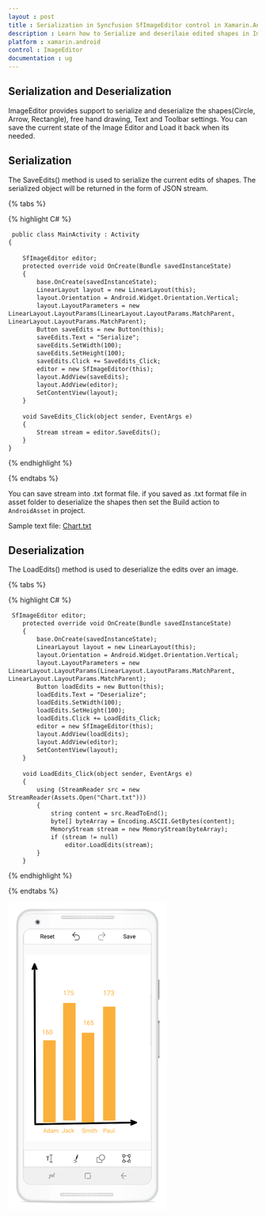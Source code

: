 ```yaml
---
layout : post
title : Serialization in Syncfusion SfImageEditor control in Xamarin.Android
description : Learn how to Serialize and deserilaie edited shapes in ImageEditor for Xamarin.Android
platform : xamarin.android
control : ImageEditor
documentation : ug
---
```


## Serialization and Deserialization
 ImageEditor provides support to serialize and deserialize the shapes(Circle, Arrow, Rectangle), free hand drawing, Text and Toolbar settings. You can save the current state of the Image Editor and Load it back when its needed.

## Serialization

The SaveEdits() method is used to serialize the current edits of shapes. The serialized object will be returned in the form of JSON stream.

{% tabs %}

{% highlight C# %}
    
	 public class MainActivity : Activity
    {

        SfImageEditor editor;
        protected override void OnCreate(Bundle savedInstanceState)
        {
            base.OnCreate(savedInstanceState);
            LinearLayout layout = new LinearLayout(this);
            layout.Orientation = Android.Widget.Orientation.Vertical;
            layout.LayoutParameters = new LinearLayout.LayoutParams(LinearLayout.LayoutParams.MatchParent, LinearLayout.LayoutParams.MatchParent);
            Button saveEdits = new Button(this);
            saveEdits.Text = "Serialize";
            saveEdits.SetWidth(100);
            saveEdits.SetHeight(100);
            saveEdits.Click += SaveEdits_Click;
            editor = new SfImageEditor(this);
            layout.AddView(saveEdits);
            layout.AddView(editor);
            SetContentView(layout);
        }

        void SaveEdits_Click(object sender, EventArgs e)
        {
            Stream stream = editor.SaveEdits();
        }
    }
    
	
{% endhighlight %}

{% endtabs %}
  
You can save stream into .txt format file. if you saved as .txt format file in asset folder to deserialize the shapes then set the Build action to `AndroidAsset` in project.
  
Sample text file: [Chart.txt](http://www.syncfusion.com/downloads/support/directtrac/general/txt/Chart677841499.txt)

## Deserialization

The LoadEdits() method is used to deserialize the edits over an image.

{% tabs %}

{% highlight C# %}
        
	 SfImageEditor editor;
        protected override void OnCreate(Bundle savedInstanceState)
        {
            base.OnCreate(savedInstanceState);
            LinearLayout layout = new LinearLayout(this);
            layout.Orientation = Android.Widget.Orientation.Vertical;
            layout.LayoutParameters = new LinearLayout.LayoutParams(LinearLayout.LayoutParams.MatchParent, LinearLayout.LayoutParams.MatchParent);
            Button loadEdits = new Button(this);
            loadEdits.Text = "Deserialize";
            loadEdits.SetWidth(100);
            loadEdits.SetHeight(100);
            loadEdits.Click += LoadEdits_Click;
            editor = new SfImageEditor(this);
            layout.AddView(loadEdits);
            layout.AddView(editor);
            SetContentView(layout);
        }

        void LoadEdits_Click(object sender, EventArgs e)
        {
            using (StreamReader src = new StreamReader(Assets.Open("Chart.txt")))
            {
                string content = src.ReadToEnd();
                byte[] byteArray = Encoding.ASCII.GetBytes(content);
                MemoryStream stream = new MemoryStream(byteArray);
                if (stream != null)
                    editor.LoadEdits(stream);
            }
        }
    
		
{% endhighlight %}

{% endtabs %}

![SfImageEditor](ImageEditor_images/Serialization.png)